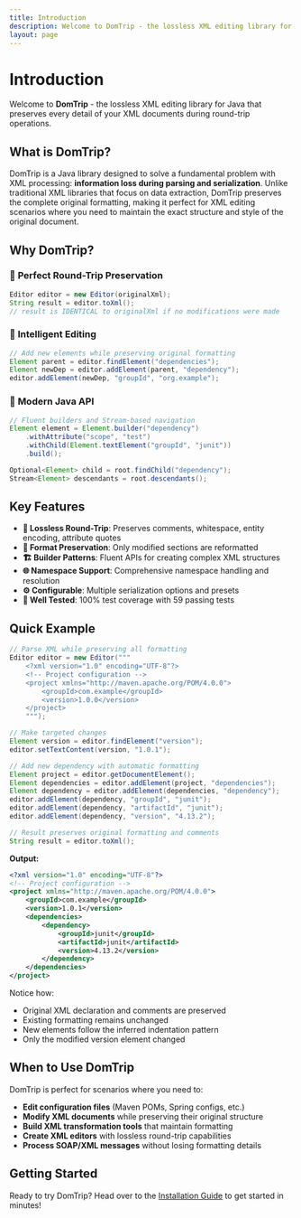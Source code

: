 ```yaml
---
title: Introduction
description: Welcome to DomTrip - the lossless XML editing library for Java
layout: page
---
```


# Introduction

Welcome to **DomTrip** - the lossless XML editing library for Java that preserves every detail of your XML documents during round-trip operations.

## What is DomTrip?

DomTrip is a Java library designed to solve a fundamental problem with XML processing: **information loss during parsing and serialization**. Unlike traditional XML libraries that focus on data extraction, DomTrip preserves the complete original formatting, making it perfect for XML editing scenarios where you need to maintain the exact structure and style of the original document.

## Why DomTrip?

### 🎯 **Perfect Round-Trip Preservation**

```java
Editor editor = new Editor(originalXml);
String result = editor.toXml();
// result is IDENTICAL to originalXml if no modifications were made
```

### 🔧 **Intelligent Editing**

```java
// Add new elements while preserving original formatting
Element parent = editor.findElement("dependencies");
Element newDep = editor.addElement(parent, "dependency");
editor.addElement(newDep, "groupId", "org.example");
```

### 🚀 **Modern Java API**

```java
// Fluent builders and Stream-based navigation
Element element = Element.builder("dependency")
    .withAttribute("scope", "test")
    .withChild(Element.textElement("groupId", "junit"))
    .build();

Optional<Element> child = root.findChild("dependency");
Stream<Element> descendants = root.descendants();
```

## Key Features

- **🔄 Lossless Round-Trip**: Preserves comments, whitespace, entity encoding, attribute quotes
- **📝 Format Preservation**: Only modified sections are reformatted
- **🏗️ Builder Patterns**: Fluent APIs for creating complex XML structures  
- **🌐 Namespace Support**: Comprehensive namespace handling and resolution
- **⚙️ Configurable**: Multiple serialization options and presets
- **🧪 Well Tested**: 100% test coverage with 59 passing tests

## Quick Example

```java
// Parse XML while preserving all formatting
Editor editor = new Editor("""
    <?xml version="1.0" encoding="UTF-8"?>
    <!-- Project configuration -->
    <project xmlns="http://maven.apache.org/POM/4.0.0">
        <groupId>com.example</groupId>
        <version>1.0.0</version>
    </project>
    """);

// Make targeted changes
Element version = editor.findElement("version");
editor.setTextContent(version, "1.0.1");

// Add new dependency with automatic formatting
Element project = editor.getDocumentElement();
Element dependencies = editor.addElement(project, "dependencies");
Element dependency = editor.addElement(dependencies, "dependency");
editor.addElement(dependency, "groupId", "junit");
editor.addElement(dependency, "artifactId", "junit");
editor.addElement(dependency, "version", "4.13.2");

// Result preserves original formatting and comments
String result = editor.toXml();
```

**Output:**
```xml
<?xml version="1.0" encoding="UTF-8"?>
<!-- Project configuration -->
<project xmlns="http://maven.apache.org/POM/4.0.0">
    <groupId>com.example</groupId>
    <version>1.0.1</version>
    <dependencies>
        <dependency>
            <groupId>junit</groupId>
            <artifactId>junit</artifactId>
            <version>4.13.2</version>
        </dependency>
    </dependencies>
</project>
```

Notice how:
- Original XML declaration and comments are preserved
- Existing formatting remains unchanged
- New elements follow the inferred indentation pattern
- Only the modified version element changed

## When to Use DomTrip

DomTrip is perfect for scenarios where you need to:

- **Edit configuration files** (Maven POMs, Spring configs, etc.)
- **Modify XML documents** while preserving their original structure
- **Build XML transformation tools** that maintain formatting
- **Create XML editors** with lossless round-trip capabilities
- **Process SOAP/XML messages** without losing formatting details

## Getting Started

Ready to try DomTrip? Head over to the [Installation Guide](../docs/installation/) to get started in minutes!
